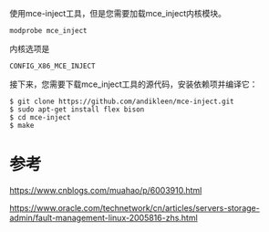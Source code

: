 使用mce-inject工具，但是您需要加载mce_inject内核模块。

```
modprobe mce_inject
```

内核选项是

```
CONFIG_X86_MCE_INJECT
```

接下来，您需要下载mce_inject工具的源代码，安装依赖项并编译它：

```
$ git clone https://github.com/andikleen/mce-inject.git
$ sudo apt-get install flex bison
$ cd mce-inject
$ make
```

# 参考

https://www.cnblogs.com/muahao/p/6003910.html

https://www.oracle.com/technetwork/cn/articles/servers-storage-admin/fault-management-linux-2005816-zhs.html


